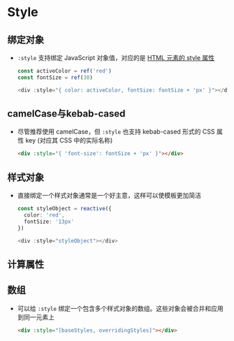 # Style

## 绑定对象

  - `:style` 支持绑定 JavaScript 对象值，对应的是 [HTML 元素的 ](https://developer.mozilla.org/en-US/docs/Web/API/HTMLElement/style "HTML 元素的 ")[style](https://developer.mozilla.org/en-US/docs/Web/API/HTMLElement/style "style")[ 属性](https://developer.mozilla.org/en-US/docs/Web/API/HTMLElement/style " 属性")

    ```typescript
    const activeColor = ref('red')
    const fontSize = ref(30)

    <div :style="{ color: activeColor, fontSize: fontSize + 'px' }"></div>

    ```

## camelCase与kebab-cased&#x20;

  - 尽管推荐使用 camelCase，但 `:style` 也支持 kebab-cased 形式的 CSS 属性 key (对应其 CSS 中的实际名称)

    ```html
    <div :style="{ 'font-size': fontSize + 'px' }"></div>
    ```

## 样式对象

  - 直接绑定一个样式对象通常是一个好主意，这样可以使模板更加简洁

    ```typescript
    const styleObject = reactive({
      color: 'red',
      fontSize: '13px'
    })

    <div :style="styleObject"></div>

    ```

## 计算属性

## 数组

  - 可以给 `:style` 绑定一个包含多个样式对象的数组。这些对象会被合并和应用到同一元素上

    ```html
    <div :style="[baseStyles, overridingStyles]"></div>
    ```
